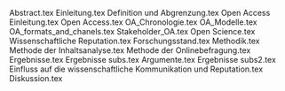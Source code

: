 Abstract.tex
Einleitung.tex
Definition und Abgrenzung.tex
Open Access Einleitung.tex
Open Access.tex
OA_Chronologie.tex
OA_Modelle.tex
OA_formats_and_chanels.tex
Stakeholder_OA.tex
Open Science.tex
Wissenschaftliche Reputation.tex
Forschungsstand.tex
Methodik.tex
Methode der Inhaltsanalyse.tex
Methode der Onlinebefragung.tex
Ergebnisse.tex
Ergebnisse subs.tex
Argumente.tex
Ergebnisse subs2.tex
Einfluss  auf die wissenschaftliche Kommunikation und Reputation.tex
Diskussion.tex
